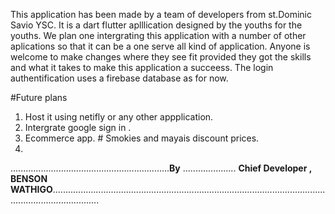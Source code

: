 This application has been made by a team of developers from st.Dominic Savio YSC. 
It is a dart flutter aplllication designed by the youths for the youths. 
We plan one intergrating this application with a number of other aplications so that it can be a one serve all kind of application. 
Anyone is welcome to make changes where they see fit provided they got the skills and what it takes to make this application a succeess. 
The login authentification uses a firebase database as for now. 

#Future plans 
1. Host it using netifly or any other appplication.
2. Intergrate google sign in .
3. Ecommerce app. # Smokies and mayais discount prices.
4.


   ...............................................................**By** .....................   **Chief Developer , BENSON WATHIGO**...............................................................................................................................................
